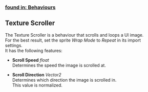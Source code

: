 ### [found in: Behaviours](https://github.com/Sad-AI-dev/dev-kit_Package/blob/main/Documentation/SubPages/Behaviours.md)
## Texture Scroller
The Texture Scroller is a behaviour that scrolls and loops a UI image.  
For the best result, set the sprite *Wrap Mode* to *Repeat* in its import settings.  
It has the following features:

- **Scroll Speed** *float*  
Determines the speed the image is scrolled at.

- **Scroll Direction** *Vector2*  
Determines which direction the image is scrolled in.  
This value is normalized.